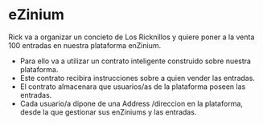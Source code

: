 # eZinium
Rick va a organizar un concieto de Los Ricknillos y quiere poner a la venta 100 entradas en nuestra plataforma enZinium.

+ Para ello va a utilizar un contrato inteligente construido sobre nuestra plataforma.
+ Este contrato recibira instrucciones sobre a quien vender las entradas.
+ El contrato almacenara que usuarios/as de la plataforma poseen las entradas.
+ Cada usuario/a dipone de una Address /direccion en la plataforma, desde la que gestionar sus enZiniums y las entradas.
